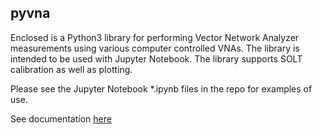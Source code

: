 pyvna
-------------------

Enclosed is a Python3 library for performing Vector Network Analyzer 
measurements using various computer controlled VNAs.  The library is intended to be used with Jupyter Notebook.  The library supports SOLT calibration as well as plotting.

Please see the Jupyter Notebook \*.ipynb files in the repo for examples
of use.

See documentation [here](README.ipynb)



